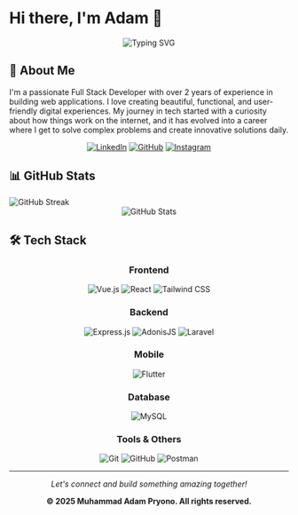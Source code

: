 # Hi there, I'm Adam 👋

<div align="center">
  <img src="https://readme-typing-svg.herokuapp.com?font=Fira+Code&weight=600&size=28&pause=1000&color=60A5FA&center=true&vCenter=true&width=600&lines=Full+Stack+Developer;Caffeine+Addict+☕;Building+Digital+Experiences" alt="Typing SVG" />
</div>

## 🚀 About Me

I'm a passionate Full Stack Developer with over 2 years of experience in building web applications. I love creating beautiful, functional, and user-friendly digital experiences. My journey in tech started with a curiosity about how things work on the internet, and it has evolved into a career where I get to solve complex problems and create innovative solutions daily.

<div align="center">
  
  [![LinkedIn](https://img.shields.io/badge/LinkedIn-0077B5?style=for-the-badge&logo=linkedin&logoColor=white)](https://www.linkedin.com/in/adampryono/)
  [![GitHub](https://img.shields.io/badge/GitHub-100000?style=for-the-badge&logo=github&logoColor=white)](https://github.com/adampryono)
  [![Instagram](https://img.shields.io/badge/Instagram-E4405F?style=for-the-badge&logo=instagram&logoColor=white)](https://www.instagram.com/adampryono)
  
</div>

## 📊 GitHub Stats


  <img src="https://github-readme-streak-stats.herokuapp.com/?user=adampryono&theme=tokyonight&hide_border=true&background=1a1b27&ring=60A5FA&fire=60A5FA&currStreakLabel=60A5FA" alt="GitHub Streak" />
</div>

<!-- Alternative Stats Card with Private Commits -->
<div align="center">
  <img src="https://github-readme-stats-git-masterrstaa-rickstaa.vercel.app/api?username=adampryono&show_icons=true&theme=tokyonight&hide_border=true&bg_color=1a1b27&title_color=60A5FA&icon_color=60A5FA&include_all_commits=true&count_private=true" alt="GitHub Stats" />
</div>


## 🛠️ Tech Stack

<div align="center">

### Frontend
![Vue.js](https://img.shields.io/badge/Vue.js-35495E?style=for-the-badge&logo=vue.js&logoColor=4FC08D)
![React](https://img.shields.io/badge/React-20232A?style=for-the-badge&logo=react&logoColor=61DAFB)
![Tailwind CSS](https://img.shields.io/badge/Tailwind_CSS-38B2AC?style=for-the-badge&logo=tailwind-css&logoColor=white)

### Backend
![Express.js](https://img.shields.io/badge/Express.js-404D59?style=for-the-badge&logo=express&logoColor=white)
![AdonisJS](https://img.shields.io/badge/AdonisJS-5A45FF?style=for-the-badge&logo=adonisjs&logoColor=white)
![Laravel](https://img.shields.io/badge/Laravel-FF2D20?style=for-the-badge&logo=laravel&logoColor=white)

### Mobile
![Flutter](https://img.shields.io/badge/Flutter-02569B?style=for-the-badge&logo=flutter&logoColor=white)

### Database
![MySQL](https://img.shields.io/badge/MySQL-00758F?style=for-the-badge&logo=mysql&logoColor=white)

### Tools & Others
![Git](https://img.shields.io/badge/Git-F05032?style=for-the-badge&logo=git&logoColor=white)
![GitHub](https://img.shields.io/badge/GitHub-181717?style=for-the-badge&logo=github&logoColor=white)
![Postman](https://img.shields.io/badge/Postman-FF6C37?style=for-the-badge&logo=postman&logoColor=white)

</div>

---

<div align="center">
  <i>Let's connect and build something amazing together!</i>
  
  <br/>
  
  **© 2025 Muhammad Adam Pryono. All rights reserved.**
</div>

